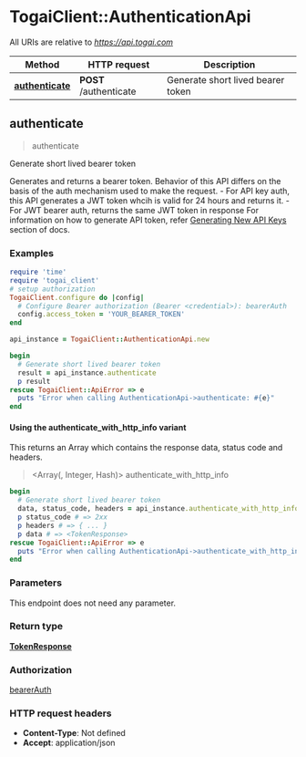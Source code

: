 # TogaiClient::AuthenticationApi

All URIs are relative to *https://api.togai.com*

| Method | HTTP request | Description |
| ------ | ------------ | ----------- |
| [**authenticate**](AuthenticationApi.md#authenticate) | **POST** /authenticate | Generate short lived bearer token |


## authenticate

> <TokenResponse> authenticate

Generate short lived bearer token

Generates and returns a bearer token. Behavior of this API differs on the basis of the auth mechanism used to make the request.   - For API key auth, this API generates a JWT token whcih is valid for 24 hours and returns it.   - For JWT bearer auth, returns the same JWT token in response For information on how to generate API token, refer [Generating New API Keys](https://docs.togai.com/api-reference/authentication#generating-new-api-keys) section of docs. 

### Examples

```ruby
require 'time'
require 'togai_client'
# setup authorization
TogaiClient.configure do |config|
  # Configure Bearer authorization (Bearer <credential>): bearerAuth
  config.access_token = 'YOUR_BEARER_TOKEN'
end

api_instance = TogaiClient::AuthenticationApi.new

begin
  # Generate short lived bearer token
  result = api_instance.authenticate
  p result
rescue TogaiClient::ApiError => e
  puts "Error when calling AuthenticationApi->authenticate: #{e}"
end
```

#### Using the authenticate_with_http_info variant

This returns an Array which contains the response data, status code and headers.

> <Array(<TokenResponse>, Integer, Hash)> authenticate_with_http_info

```ruby
begin
  # Generate short lived bearer token
  data, status_code, headers = api_instance.authenticate_with_http_info
  p status_code # => 2xx
  p headers # => { ... }
  p data # => <TokenResponse>
rescue TogaiClient::ApiError => e
  puts "Error when calling AuthenticationApi->authenticate_with_http_info: #{e}"
end
```

### Parameters

This endpoint does not need any parameter.

### Return type

[**TokenResponse**](TokenResponse.md)

### Authorization

[bearerAuth](../README.md#bearerAuth)

### HTTP request headers

- **Content-Type**: Not defined
- **Accept**: application/json

